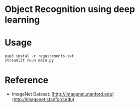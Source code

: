 # Object Recognition using deep learning




# Usage
```
pip3 instal -r requirements.txt
streamlit ruun main.py
```


# Reference
- ImageNet Dataset: [http://imagenet.stanford.edu](http://imagenet.stanford.edu)

